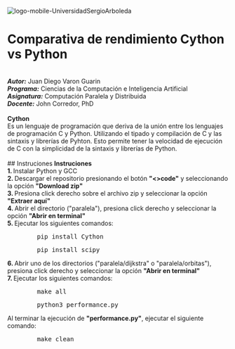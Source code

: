 ![logo-mobile-UniversidadSergioArboleda](https://user-images.githubusercontent.com/79470139/202862699-0544dc5d-3da6-468f-ac30-27ca328c4d9b.png)
# Comparativa de rendimiento Cython vs Python
<div>
<br>
<i><b>Autor:</b></i> Juan Diego Varon Guarin
<br>
<i><b>Programa:</b></i> Ciencias de la Computación e Inteligencia Artificial
<br>
<i><b>Asignatura:</b></i> Computación Paralela y Distribuida
<br>
<i><b>Docente:</b></i> John Corredor, PhD
<br>
<br>
<b> Cython </b>
<br>
Es un lenguaje de programación que deriva de la unión entre los lenguajes de programación C y Python. Utilizando el tipado y compilación de C y las sintaxis y librerías de Pyhton. Esto permite tener la velocidad de ejecución de C con la simplicidad de la sintaxis y librerías de Python.
<br>
<br>
## Instruciones
<b>Instruciones</b>
<br>
<b>1. </b> Instalar Python y GCC
<br>
<b>2. </b> Descargar el repositorio presionando el botón <b>"<>code"</b> y seleccionando la opción <b>"Download zip"</b>
<br>
<b>3. </b> Presiona click derecho sobre el archivo zip y seleccionar la opción <b>"Extraer aquí"</b>
<br>
<b>4. </b> Abrir el directorio ("paralela"), presiona click derecho y seleccionar la opción <b>"Abrir en terminal"</b>
<br>
<b>5. </b> Ejecutar los siguientes comandos: <br><pre>        pip install Cython</pre><pre>        pip install scipy </pre> 
<b>6. </b> Abrir uno de los directorios ("paralela/dijkstra" o "paralela/orbitas"), presiona click derecho y seleccionar la opción <b>"Abrir en terminal"</b>
<br>
<b>7. </b> Ejecutar los siguientes comandos: <br><pre>        make all</pre><pre>        python3 performance.py </pre>Al terminar la ejecución de <b>"performance.py"</b>, ejecutar el siguiente comando:<br><pre>        make clean</pre>
<br>
</div>
